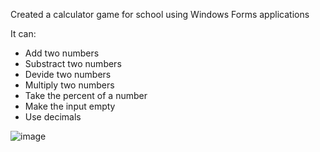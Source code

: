 Created a calculator game for school using Windows Forms applications

It can:
 - Add two numbers
 - Substract two numbers
 - Devide two numbers
 - Multiply two numbers
 - Take the percent of a number
 - Make the input empty
 - Use decimals

![image](https://user-images.githubusercontent.com/78680789/211633132-0d794292-35bf-4771-8ded-79cf2a77b873.png)
